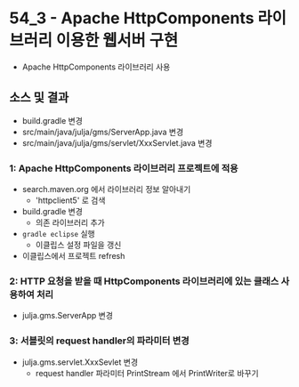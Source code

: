 # 54_3 - Apache HttpComponents 라이브러리 이용한 웹서버 구현

- Apache HttpComponents 라이브러리 사용

## 소스 및 결과

- build.gradle 변경
- src/main/java/julja/gms/ServerApp.java 변경
- src/main/java/julja/gms/servlet/XxxServlet.java 변경

### 1: Apache HttpComponents 라이브러리 프로젝트에 적용

- search.maven.org 에서 라이브러리 정보 알아내기
  - 'httpclient5' 로 검색
- build.gradle 변경
  - 의존 라이브러리 추가
- `gradle eclipse` 실행
  - 이클립스 설정 파일을 갱신
- 이클립스에서 프로젝트 refresh 

### 2: HTTP 요청을 받을 때 HttpComponents 라이브러리에 있는 클래스 사용하여 처리

- julja.gms.ServerApp 변경

### 3: 서블릿의 request handler의 파라미터 변경

- julja.gms.servlet.XxxSevlet 변경
  - request handler 파라미터 PrintStream 에서 PrintWriter로 바꾸기
 